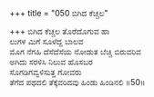 +++
title = "050 ಬಿಗಿದ ಕೆಚ್ಚಲ"

+++
ಬಿಗಿದ ಕೆಚ್ಚಲ ತೊರೆದೊಗುವ ಹಾ   
ಲುಗಳ ಮಿಗೆ ಸೂಳೆದ್ದ ಬಾಲವ  
ಮೊಗ ನೆಗಹಿ ದೆಸೆದೆಸೆಯ ನೋಡುತ ಬೆಚ್ಚಿ ಬಿರುವರಿವ  
ಅಗಿದು ಸರಳಿಸಿ ನಿಲುವ ಹೊಸಬರ  
ಸೊಗಡಿಗವ್ವಳಿಸುತ್ತ ಗೋವರು  
ತೆಗೆದ ಪಥದಲಿ ತೆಕ್ಕೆವರಿದವು ಹಿಂಡು ಹಿಂಡಿನಲಿ      ॥50॥